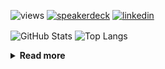 ![views](https://komarev.com/ghpvc/?username=chck&color=blueviolet)
[![speakerdeck](https://img.shields.io/badge/Speaker_Deck-chck-8a2be2?style=flat-square&logo=speaker-deck)](https://speakerdeck.com/chck)
[![linkedin](https://img.shields.io/badge/LinkedIn-chck-8a2be2?style=flat-square&logo=linkedin)](https://www.linkedin.com/in/chck/)

<p align="left"> 
  <img alt="GitHub Stats" align="center" height="150" src="https://github-readme-stats-nine-umber-51.vercel.app/api?username=chck&count_private=true&show_icons=true&hide_title=true&theme=buefy" />
  <img alt="Top Langs" align="center" height="150" src="https://github-readme-stats-nine-umber-51.vercel.app/api/top-langs/?username=chck&layout=compact&count_private=true&show_icons=true&hide_title=true&theme=buefy" />
</p>

<details>
  <summary><b>Read more</b></summary>
  <br>

  <!--START_SECTION:waka-->
**🐱 My GitHub Data** 

> 📦 82.9 kB Used in GitHub's Storage 
 > 
> 🏆 438 Contributions in the Year 2024
 > 
> 💼 Opted to Hire
 > 
> 📜 133 Public Repositories 
 > 
> 🔑 22 Private Repositories 
 > 
**I'm a Night 🦉** 

```text
🌞 Morning                862 commits         ███░░░░░░░░░░░░░░░░░░░░░░   13.19 % 
🌆 Daytime                2109 commits        ████████░░░░░░░░░░░░░░░░░   32.27 % 
🌃 Evening                1890 commits        ███████░░░░░░░░░░░░░░░░░░   28.92 % 
🌙 Night                  1675 commits        ██████░░░░░░░░░░░░░░░░░░░   25.63 % 
```
📅 **I'm Most Productive on Thursday** 

```text
Monday                   1286 commits        █████░░░░░░░░░░░░░░░░░░░░   19.68 % 
Tuesday                  1013 commits        ████░░░░░░░░░░░░░░░░░░░░░   15.50 % 
Wednesday                1085 commits        ████░░░░░░░░░░░░░░░░░░░░░   16.60 % 
Thursday                 1550 commits        ██████░░░░░░░░░░░░░░░░░░░   23.71 % 
Friday                   661 commits         ███░░░░░░░░░░░░░░░░░░░░░░   10.11 % 
Saturday                 382 commits         █░░░░░░░░░░░░░░░░░░░░░░░░   05.84 % 
Sunday                   559 commits         ██░░░░░░░░░░░░░░░░░░░░░░░   08.55 % 
```


📊 **This Week I Spent My Time On** 

```text
💬 Programming Languages: 
Markdown                 7 hrs 3 mins        ██████████████████░░░░░░░   72.82 % 
Other                    1 hr 35 mins        ████░░░░░░░░░░░░░░░░░░░░░   16.33 % 
Docker                   18 mins             █░░░░░░░░░░░░░░░░░░░░░░░░   03.23 % 
Git                      18 mins             █░░░░░░░░░░░░░░░░░░░░░░░░   03.21 % 
JSON                     13 mins             █░░░░░░░░░░░░░░░░░░░░░░░░   02.40 % 

🔥 Editors: 
VS Code                  5 hrs 48 mins       ███████████████░░░░░░░░░░   59.97 % 
Neovim                   2 hrs 17 mins       ██████░░░░░░░░░░░░░░░░░░░   23.70 % 
Chrome                   1 hr 35 mins        ████░░░░░░░░░░░░░░░░░░░░░   16.33 % 
```

**I Mostly Code in Python** 

```text
Python                   45 repos            █████████░░░░░░░░░░░░░░░░   34.88 % 
Jupyter Notebook         19 repos            ████░░░░░░░░░░░░░░░░░░░░░   14.73 % 
Rust                     7 repos             █░░░░░░░░░░░░░░░░░░░░░░░░   05.43 % 
TypeScript               4 repos             █░░░░░░░░░░░░░░░░░░░░░░░░   03.10 % 
Astro                    1 repo              ░░░░░░░░░░░░░░░░░░░░░░░░░   00.78 % 
```



**Timeline**

![Lines of Code chart](https://raw.githubusercontent.com/chck/chck/main/assets/bar_graph.png)


 Last Updated on 2024-06-27 01:30 UTC
<!--END_SECTION:waka-->
</details>

